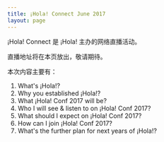 ```yaml
---
title: ¡Hola! Connect June 2017
layout: page
---
```


¡Hola! Connect 是 ¡Hola! 主办的网络直播活动。

直播地址将在本页放出，敬请期待。

本次内容主要有：

1. What's ¡Hola!?
2. Why you established ¡Hola!?
3. What ¡Hola! Conf 2017 will be?
4. Who I will see & listen to on ¡Hola! Conf 2017?
5. What should I expect on ¡Hola! Conf 2017?
6. How can I join ¡Hola! Conf 2017?
7. What's the further plan for next years of ¡Hola!?
